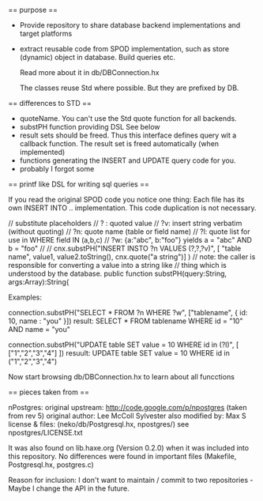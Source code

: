 == purpose ==

- Provide repository to share database backend implementations and target platforms

- extract reusable code from SPOD implementation, such as store (dynamic)
  object in database. Build queries etc.

  Read more about it in db/DBConnection.hx

  The classes reuse Std where possible. But they are prefixed by DB.

== differences to STD ==

- quoteName. You can't use the Std quote function for all backends.
- substPH function providing DSL See below
- result sets should be freed.
  Thus this interface defines query wit a callback function.
  The result set is freed automatically (when implemented)
- functions generating the INSERT and UPDATE query code for you.
- probably I forgot some


== printf like DSL for writing sql queries ==

If you read the original SPOD code you notice one thing:
Each file has its own INSERT INTO .. implementation.
This code duplication is not necessary.


  // substitute placeholders
  //   ? : quoted value
  //   ?v: insert string verbatim (without quoting)
  //   ?n: quote name (table or field name)
  //   ?l: quote list for use in  WHERE field IN (a,b,c)
  //   ?w: {a:"abc", b:"foo"} yields a = "abc" AND b = "foo"
  //
  //   cnx.substPH("INSERT INSTO ?n VALUES (?,?,?v)", [ "table name", value1, value2.toString(), cnx.quote("a string")] )
  // note: the caller is responsible for converting a value into a string like
  //       thing which is understood by the database.
  public function substPH(query:String, args:Array<Dynamic>):String{


Examples:
  
  connection.substPH("SELECT * FROM ?n WHERE ?w", ["tablename", { id: 10, name : "you" }])
  result: SELECT * FROM tablename WHERE id = "10" AND name = "you"

  connection.substPH("UPDATE table SET value = 10 WHERE id in (?l)", [ ["1","2","3","4"] ])
  resuult: UPDATE table SET value = 10 WHERE id in ("1","2","3","4")

Now start browsing db/DBConnection.hx to learn about all funcctions

== pieces taken from ==

nPostgres:
  original upstream: http://code.google.com/p/npostgres (taken from rev 5)
  original author: Lee McColl Sylvester also modified by: Max S
  license & files: (neko/db/Postgresql.hx, npostgres/) see npostgres/LICENSE.txt

  It was also found on lib.haxe.org (Version 0.2.0) when it was included into
  this repository. No differences were found in important files (Makefile,
  Postgresql.hx, postgres.c)

  Reason for inclusion: I don't want to maintain / commit to two repositories -
  Maybe I change the API in the future.
